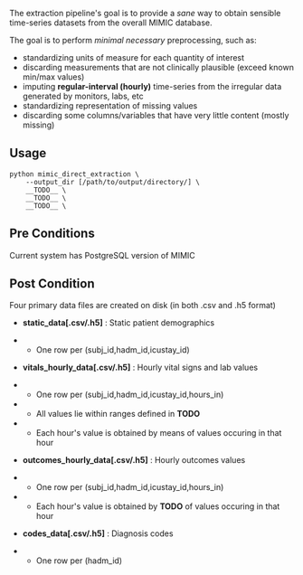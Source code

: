 The extraction pipeline's goal is to provide a *sane* way to obtain
sensible time-series datasets from the overall MIMIC database.

The goal is to perform *minimal necessary* preprocessing, such as:

* standardizing units of measure for each quantity of interest
* discarding measurements that are not clinically plausible (exceed known min/max values)
* imputing **regular-interval (hourly)** time-series from the irregular data generated by monitors, labs, etc
* standardizing representation of missing values
* discarding some columns/variables that have very little content (mostly missing)

Usage
-----
```
python mimic_direct_extraction \
    --output_dir [/path/to/output/directory/] \
    __TODO__ \
    __TODO__ \
    __TODO__ \
```

Pre Conditions
--------------
Current system has PostgreSQL version of MIMIC

Post Condition
--------------
Four primary data files are created on disk (in both .csv and .h5 format)

* **static_data[.csv/.h5]** : Static patient demographics
* * One row per (subj_id,hadm_id,icustay_id)

* **vitals_hourly_data[.csv/.h5]** : Hourly vital signs and lab values
* * One row per (subj_id,hadm_id,icustay_id,hours_in)
* * All values lie within ranges defined in __TODO__
* * Each hour's value is obtained by means of values occuring in that hour

* **outcomes_hourly_data[.csv/.h5]** : Hourly outcomes values
* * One row per (subj_id,hadm_id,icustay_id,hours_in)
* * Each hour's value is obtained by __TODO__ of values occuring in that hour

* **codes_data[.csv/.h5]** : Diagnosis codes
* * One row per (hadm_id)
